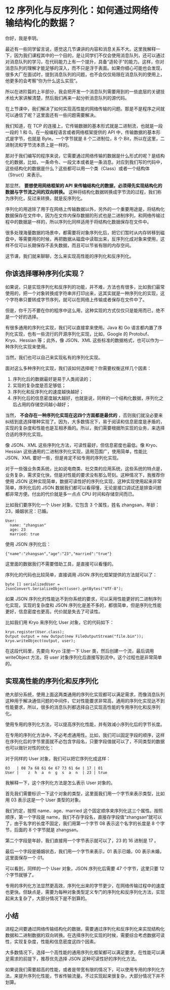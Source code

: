 # 12 序列化与反序列化：如何通过网络传输结构化的数据？

你好，我是李玥。

最近有一些同学留言说，感觉这几节课讲的内容和消息关系不大。这里我解释一下，因为我们课程其中的一个目的，是让同学们不仅会使用消息队列，还可以通过对消息队列的学习，在代码能力上有一个提升，具备“造轮子”的能力。这样，你对消息队列的理解才能足够的深入，而不只是浮于表面。如果你细心可能也会发现，很多大厂在面试时，提到消息队列的问题，也不会仅仅局限在消息队列的使用上，他更多的会考察“你为什么这么实现”。

所以在进阶篇的上半部分，我会把开发一个消息队列需要用到的一些底层的关键技术给大家讲解清楚，然后我们再来一起分析消息队列的源代码。

在上节课中，我们解决了如何实现高性能的网络传输的问题。那是不是程序之间就可以通信了呢？这里面还有一些问题需要解决。

我们知道，在 TCP 的连接上，它传输数据的基本形式就是二进制流，也就是一段一段的 1 和 0。在一般编程语言或者网络框架提供的 API 中，传输数据的基本形式是字节，也就是 Byte。一个字节就是 8 个二进制位，8 个 Bit，所以在这里，二进制流和字节流本质上是一样的。

那对于我们编写的程序来说，它需要通过网络传输的数据是什么形式的呢？是结构化的数据，比如，一条命令、一段文本或者是一条消息。对应到我们写的代码中，这些结构化的数据是什么？这些都可以用一个类（Class）或者一个结构体（Struct）来表示。

那显然， **要想使用网络框架的 API 来传输结构化的数据，必须得先实现结构化的数据与字节流之间的双向转换。** 这种将结构化数据转换成字节流的过程，我们称为序列化，反过来转换，就是反序列化。

序列化的用途除了用于在网络上传输数据以外，另外的一个重要用途是，将结构化数据保存在文件中，因为在文件内保存数据的形式也是二进制序列，和网络传输过程中的数据是一样的，所以序列化同样适用于将结构化数据保存在文件中。

很多处理海量数据的场景中，都需要将对象序列化后，把它们暂时从内存转移到磁盘中，等需要用的时候，再把数据从磁盘中读取出来，反序列化成对象来使用，这样不仅可以长期保存不丢失数据，而且可以节省有限的内存空间。

这节课，我们就来聊聊，怎么来实现高性能的序列化和反序列化。

## 你该选择哪种序列化实现？

如果说，只是实现序列化和反序列的功能，并不难，方法也有很多，比如我们最常使用的，把一个对象转换成字符串并打印出来，这其实就是一种序列化的实现，这个字符串只要转成字节序列，就可以在网络上传输或者保存在文件中了。

但是，你千万不要在你的程序中这么用，这种实现的方式仅仅只是能用而已，绝不是一个好的选择。

有很多通用的序列化实现，我们可以直接拿来使用。Java 和 Go 语言都内置了序列化实现，也有一些流行的开源序列化实现，比如，Google 的 Protobuf、Kryo、Hessian 等；此外，像 JSON、XML 这些标准的数据格式，也可以作为一种序列化实现来使用。

当然，我们也可以自己来实现私有的序列化实现。

面对这么多种序列化实现，我们该如何选择呢？你需要权衡这样几个因素：

1. 序列化后的数据最好是易于人类阅读的；
1. 实现的复杂度是否足够低；
1. 序列化和反序列化的速度越快越好；
1. 序列化后的信息密度越大越好，也就是说，同样的一个结构化数据，序列化之后占用的存储空间越小越好；

当然， **不会存在一种序列化实现在这四个方面都是最优的** ，否则我们就没必要来纠结到底选择哪种实现了。因为，大多数情况下，易于阅读和信息密度是矛盾的，实现的复杂度和性能也是互相矛盾的。所以，我们需要根据所实现的业务，来选择合适的序列化实现。

像 JSON、XML 这些序列化方法，可读性最好，但信息密度也最低。像 Kryo、Hessian 这些通用的二进制序列化实现，适用范围广，使用简单，性能比 JSON、XML 要好一些，但是肯定不如专用的序列化实现。

对于一些强业务类系统，比如说电商类、社交类的应用系统，这些系统的特点是，业务复杂，需求变化快，但是对性能的要求没有那么苛刻。这种情况下，我推荐你使用 JSON 这种实现简单，数据可读性好的序列化实现，这种实现使用起来非常简单，序列化后的 JSON 数据我们都可以看得懂，无论是接口调试还是排查问题都非常方便。付出的代价就是多一点点 CPU 时间和存储空间而已。

比如我们要序列化一个 User 对象，它包含 3 个属性，姓名 zhangsan，年龄：23，婚姻状况：已婚。

```
User:
  name: "zhangsan"
  age: 23
  married: true
```

使用 JSON 序列化后：

```
{"name":"zhangsan","age":"23","married":"true"}
```

这里面的数据我们不需要借助工具，是直接可以看懂的。

序列化的代码也比较简单，直接调用 JSON 序列化框架提供的方法就可以了：

```
byte [] serializedUser = JsonConvert.SerializeObject(user).getBytes("UTF-8");
```

如果 JSON 序列化的性能达不到你系统的要求，可以采用性能更好的二进制序列化实现，实现的复杂度和 JSON 序列化是差不多的，都很简单，但是序列化性能更好，信息密度也更高，代价就是失去了可读性。

比如我们用 Kryo 来序列化 User 对象，它的代码如下：

```
kryo.register(User.class);
Output output = new Output(new FileOutputStream("file.bin"));
kryo.writeObject(output, user);
```

在这段代码里，先要向 Kryo 注册一下 User 类，然后创建一个流，最后调用 writeObject 方法，将 user 对象序列化后直接写到流中。这个过程也是非常简单的。

## 实现高性能的序列化和反序列化

绝大部分系统，使用上面这两类通用的序列化实现都可以满足需求，而像消息队列这种用于解决通信问题的中间件，它对性能要求非常高，通用的序列化实现达不到性能要求，所以，很多的消息队列都选择自己实现高性能的专用序列化和反序列化。

使用专用的序列化方法，可以提高序列化性能，并有效减小序列化后的字节长度。

在专用的序列化方法中，不必考虑通用性。比如，我们可以固定字段的顺序，这样在序列化后的字节里面就不必包含字段名，只要字段值就可以了，不同类型的数据也可以做针对性的优化：

对于同样的 User 对象，我们可以把它序列化成这样：

```
03   | 08 7a 68 61 6e 67 73 61 6e | 17 | 01
User |    z  h  a  n  g  s  a  n  | 23 | true
```

我解释一下，这个序列化方法是怎么表示 User 对象的。

首先我们需要标识一下这个对象的类型，这里面我们用一个字节来表示类型，比如用 03 表示这是一个 User 类型的对象。

我们约定，按照 name、age、married 这个固定顺序来序列化这三个属性。按照顺序，第一个字段是 name，我们不存字段名，直接存字段值“zhangsan”就可以了，由于名字的长度不固定，我们用第一个字节 08 表示这个名字的长度是 8 个字节，后面的 8 个字节就是 zhangsan。

第二个字段是年龄，我们直接用一个字节表示就可以了，23 的 16 进制是 17 。

最后一个字段是婚姻状态，我们用一个字节来表示，01 表示已婚，00 表示未婚，这里面保存一个 01。

可以看到，同样的一个 User 对象，JSON 序列化后需要 47 个字节，这里只要 12 个字节就够了。

专用的序列化方法显然更高效，序列化出来的字节更少，在网络传输过程中的速度也更快。但缺点是，需要为每种对象类型定义专门的序列化和反序列化方法，实现起来太复杂了，大部分情况下是不划算的。

## 小结

进程之间要通过网络传输结构化的数据，需要通过序列化和反序列化来实现结构化数据和二进制数据的双向转换。在选择序列化实现的时候，需要综合考虑数据可读性，实现复杂度，性能和信息密度这四个因素。

大多数情况下，选择一个高性能的通用序列化框架都可以满足要求，在性能可以满足需求的前提下，推荐优先选择 JSON 这种可读性好的序列化方法。

如果说我们需要超高的性能，或者是带宽有限的情况下，可以使用专用的序列化方法，来提升序列化性能，节省传输流量。不过实现起来很复杂，大部分情况下并不划算。
